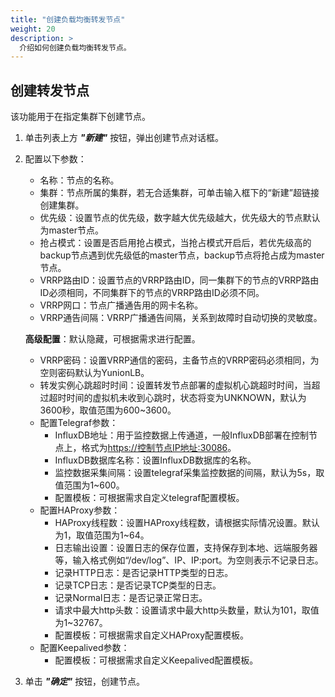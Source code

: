 ```yaml
---
title: "创建负载均衡转发节点"
weight: 20
description: >
  介绍如何创建负载均衡转发节点。
---
```


## 创建转发节点

该功能用于在指定集群下创建节点。

1. 单击列表上方 **_"新建"_** 按钮，弹出创建节点对话框。
2. 配置以下参数：
    - 名称：节点的名称。
    - 集群：节点所属的集群，若无合适集群，可单击输入框下的“新建”超链接创建集群。
    - 优先级：设置节点的优先级，数字越大优先级越大，优先级大的节点默认为master节点。
    - 抢占模式：设置是否启用抢占模式，当抢占模式开启后，若优先级高的backup节点遇到优先级低的master节点，backup节点将抢占成为master节点。
    - VRRP路由ID：设置节点的VRRP路由ID，同一集群下的节点的VRRP路由ID必须相同，不同集群下的节点的VRRP路由ID必须不同。
    - VRRP网口：节点广播通告用的网卡名称。
    - VRRP通告间隔：VRRP广播通告间隔，关系到故障时自动切换的灵敏度。

    **高级配置**：默认隐藏，可根据需求进行配置。

    - VRRP密码：设置VRRP通信的密码，主备节点的VRRP密码必须相同，为空则密码默认为YunionLB。 
    - 转发实例心跳超时时间：设置转发节点部署的虚拟机心跳超时时间，当超过超时时间的虚拟机未收到心跳时，状态将变为UNKNOWN，默认为3600秒，取值范围为600~3600。
    - 配置Telegraf参数：
        - InfluxDB地址：用于监控数据上传通道，一般InfluxDB部署在控制节点上，格式为[https://控制节点IP地址:30086](https://控制节点IP地址:30086)。
        - InfluxDB数据库名称：设置InfluxDB数据库的名称。
        - 监控数据采集间隔：设置telegraf采集监控数据的间隔，默认为5s，取值范围为1~600。
        - 配置模板：可根据需求自定义telegraf配置模板。
    - 配置HAProxy参数：
        - HAProxy线程数：设置HAProxy线程数，请根据实际情况设置。默认为1，取值范围为1~64。
        - 日志输出设置：设置日志的保存位置，支持保存到本地、远端服务器等，输入格式例如“/dev/log”、IP、IP:port。为空则表示不记录日志。
        - 记录HTTP日志：是否记录HTTP类型的日志。
        - 记录TCP日志：是否记录TCP类型的日志。
        - 记录Normal日志：是否记录正常日志。
        - 请求中最大http头数：设置请求中最大http头数量，默认为101，取值为1~32767。
        - 配置模板：可根据需求自定义HAProxy配置模板。
    - 配置Keepalived参数：
        - 配置模板：可根据需求自定义Keepalived配置模板。
3. 单击 **_"确定"_** 按钮，创建节点。


